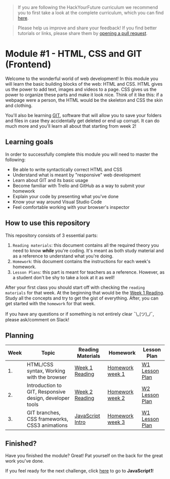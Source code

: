 > If you are following the HackYourFuture curriculum we recommend you to first take a look at the complete curriculum, which you can find [here](https://www.github.com/curriculum).

> Please help us improve and share your feedback! If you find better tutorials or links, please share them by [opening a pull request](https://github.com/HackYourFuture/HTML-CSS/pulls).

# Module #1 - HTML, CSS and GIT (Frontend)

Welcome to the wonderful world of web development! In this module you will learn the basic building blocks of the web: HTML and CSS. HTML gives us the power to add text, images and videos to a page. CSS gives us the power to organize these parts and make it look nice. Think of it like this: if a webpage were a person, the HTML would be the skeleton and CSS the skin and clothing.

You'll also be learning [GIT](https//www.github.com/hackyourfuture/git), software that will allow you to save your folders and files in case they accidentally get deleted or end up corrupt. It can do much more and you'll learn all about that starting from week 2!

## Learning goals

In order to successfully complete this module you will need to master the following:

- Be able to write syntactically correct HTML and CSS
- Understand what is meant by "responsive" web development
- Learn about GIT and its basic usage
- Become familiar with Trello and GitHub as a way to submit your homework
- Explain your code by presenting what you've done
- Know your way around Visual Studio Code
- Feel comfortable working with your browser's inspector

## How to use this repository

This repository consists of 3 essential parts:

1. `Reading materials`: this document contains all the required theory you need to know _**while**_ you're coding. It's meant as both study material and as a reference to understand what you're doing.
2. `Homework`: this document contains the instructions for each week's homework.
3. `Lesson Plans`: this part is meant for teachers as a reference. However, as a student don't be shy to take a look at it as well!

After your first class you should start off with checking the `reading materials` for that week. At the beginning that would be the [Week 1 Reading](/Week1/README.md). Study all the concepts and try to get the gist of everything. After, you can get started with the `homework` for that week.

If you have any questions or if something is not entirely clear ¯\\\_(ツ)\_/¯, please ask/comment on Slack!

## Planning

| Week | Topic                                                   | Reading Materials                                                                            | Homework                            | Lesson Plan                            |
| ---- | ------------------------------------------------------- | -------------------------------------------------------------------------------------------- | ----------------------------------- | -------------------------------------- |
| 1.   | HTML/CSS syntax, Working with the browser               | [Week 1 Reading](/Week1/README.md)                                                           | [Homework week 1](/Week1/MAKEME.md) | [W1 Lesson Plan](/Week1/LESSONPLAN.md) |
| 2.   | Introduction to GIT, Responsive design, developer tools | [Week 2 Reading](/Week2/README.md)                                                           | [Homework week 2](/Week2/MAKEME.md) | [W2 Lesson Plan](/Week2/LESSONPLAN.md) |
| 3.   | GIT branches, CSS frameworks, CSS3 animations           | [JavaScript Intro](https://github.com/HackYourFuture/JavaScript/blob/master/Week1/README.md) | [Homework week 3](/Week3/MAKEME.md) | [W1 Lesson Plan](/Week3/LESSONPLAN.md) |

## Finished?

Have you finished the module? Great! Pat yourself on the back for the great work you've done.

If you feel ready for the next challenge, click [here](https://www.github.com/hackyourfuture/javascript1) to go to **JavaScript1**!
